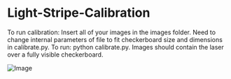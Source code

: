 # Light-Stripe-Calibration

To run calibration: Insert all of your images in the images folder. Need to change internal parameters of file to fit checkerboard size and dimensions in calibrate.py.   To run: python calibrate.py. Images should contain the laser over a fully visible checkerboard.

![Image](sample.png)
